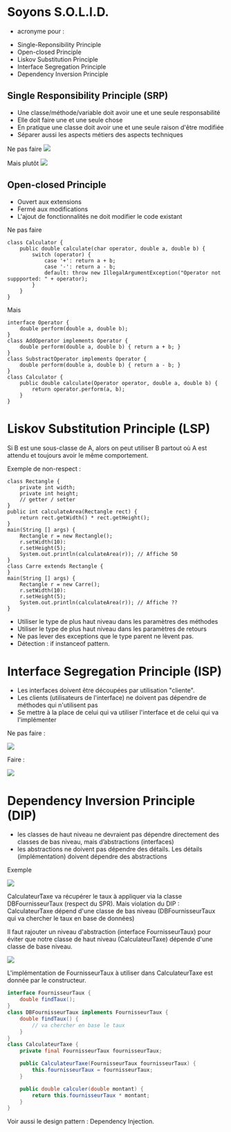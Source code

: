 # Soyons S.O.L.I.D.

* acronyme pour :
- Single-Reponsibility Principle
- Open-closed Principle
- Liskov Substitution Principle
- Interface Segregation Principle
- Dependency Inversion Principle 

## Single Responsibility Principle (SRP)

* Une classe/méthode/variable doit avoir une et une seule responsabilité
* Elle doit faire une et une seule chose
* En pratique une classe doit avoir une et une seule raison d'être modifiée
* Séparer aussi les aspects métiers des aspects techniques

Ne pas faire
![](http://www.plantuml.com/plantuml/svg/LOzB2a8n34NdNKM7YhY71tw63dG5fRsy5-Yd9Eb0nBrRuaGdRSu9bqiMqS0wIdOn1n5_qP4eLFKlvu-rbVbIbSZKbLeLamhxHm6tqqpZCVeKqdA2iVE7RuYnsqz8a3zUKS7WAyKDTyZ86bH-DsVgkHMOaa12V9kjXeou1Lx1rcIgXoTuJc-teAPvomS0)

Mais plutôt
![](http://www.plantuml.com/plantuml/svg/RPBFQiCm38VlUOeS4zRs0SOeXNKTWpB6SjdL95fhy9yWouCn-kwpWnsKEbTzFqbVv1mS2IIlLTKhuLpzGdwGmb3zLzLROtLrI-3Dk1xbIDAQn0W2vENjTZ_tbrqTu8_i8JO_oAcCqEJufZvPr2BcsaVU5S83k3dFI1lGjpG3AxbvNXXobewU6DmpMwQps-tvlkJz2Suh4iIbdP1EuhkbGkC21X3m9Fihv4xNj67X_PnuebAYYArBBUO7fTjQ_JMw2B8OdPEQ8FWudff5hkNqwzmjQNHV7pkvBL1XNoQIw56EocfWHvrlbz3yW560nVFOZE_P-btptcU119qVfsSqNWFQ-9vM3V4NpdJj_yrieOpGNmLU02VQvCn6MqDHFMP6yGjO8hQEVrQkLGSmWzVg7m00)

## Open-closed Principle

* Ouvert aux extensions
* Fermé aux modifications
* L'ajout de fonctionnalités ne doit modifier le code existant

Ne pas faire 

```
class Calculator {
    public double calculate(char operator, double a, double b) {
        switch (operator) {
            case '+': return a + b;
            case '-': return a - b;
            default: throw new IllegalArgumentException("Operator not suppported: " + operator);
        }
    }
}
```

Mais
```
interface Operator {
    double perform(double a, double b);
}
class AddOperator implements Operator {
    double perform(double a, double b) { return a + b; }
}
class SubstractOperator implements Operator {
    double perform(double a, double b) { return a - b; }
}
class Calculator {
    public double calculate(Operator operator, double a, double b) {
        return operator.perform(a, b);
    }
}
```

# Liskov Substitution Principle (LSP)

Si B est une sous-classe de A, alors on peut utiliser B partout où A est attendu et toujours avoir le même comportement.

Exemple de non-respect :
```
class Rectangle {
    private int width;
    private int height;
    // getter / setter
}
public int calculateArea(Rectangle rect) {
    return rect.getWidth() * rect.getHeight();
}
main(String [] args) {
    Rectangle r = new Rectangle();
    r.setWidth(10):
    r.setHeight(5);
    System.out.println(calculateArea(r)); // Affiche 50
}
class Carre extends Rectangle {
}
main(String [] args) {
    Rectangle r = new Carre();
    r.setWidth(10):
    r.setHeight(5);
    System.out.println(calculateArea(r)); // Affiche ??
}
```

* Utiliser le type de plus haut niveau dans les paramètres des méthodes
* Utiliser le type de plus haut niveau dans les paramètres de retours
* Ne pas lever des exceptions que le type parent ne lèvent pas.
* Détection : if instanceof pattern.

# Interface Segregation Principle (ISP)

* Les interfaces doivent être découpées par utilisation "cliente".
* Les clients (utilisateurs de l'interface) ne doivent pas dépendre de méthodes qui n'utilisent pas
* Se mettre à la place de celui qui va utiliser l'interface et de celui qui va l'implémenter

Ne pas faire :

![](hhttp://www.plantuml.com/plantuml/svg/DSn12W8n38NXVK-HfU8bPk7MGuJsZHQIE3I96_7kLegxxy7ZtpnuHAgKRe6nSmNTdWrAxq9qQPtbTFxfmNRFOzbXRMcWehymnwUKAknEL-oS4YlIzH0eBFnVdSSDrbBb2m00)

Faire :

![](http://www.plantuml.com/plantuml/svg/RSun3i8m38NXFQVm2893L8ALGrZfArYodIfnM53lJYa34h2zvVlrXXPSevicyK2TE8CkPOITYZjoI75w9AB3AAox_MlTsAzzNlVoQyowI-OFQ_3npIeov8xDfQpS6fqnSTVOB8dD2eD7-pvm_5zVqh36k-aJ)

# Dependency Inversion Principle (DIP)

* les classes de haut niveau ne devraient pas dépendre directement des classes de bas niveau, mais d’abstractions (interfaces)
* les abstractions ne doivent pas dépendre des détails. Les détails (implémentation) doivent dépendre des abstractions

Exemple

![](http://www.plantuml.com/plantuml/svg/SoWkIImgAStDuKhEIImkLd1Ep4akpKaiIIqj2aciI5Mevb9Gq4u62wOMQUJcvvKavfLOAQJaboRbf6h265orKEqkJcxvfKLvcSN5O0DAAo06f6NcfO1u6iWwqAtIrRN3rC_ba9gN0dGU0000)

CalculateurTaxe va récupérer le taux à appliquer via la classe DBFournisseurTaux (respect du SPR).
Mais violation du DIP : CalculateurTaxe dépend d'une classe de bas niveau (DBFournisseurTaux qui va chercher le taux en base de données)

Il faut rajouter un niveau d'abstraction (interface FournisseurTaux) pour éviter que notre classe de haut niveau (CalculateurTaxe) dépende d'une classe de base niveau.

![](http://www.plantuml.com/plantuml/svg/bOvD2i9038NtSueiMwGNS255nHDuWJXDSJ2JAJC9LCIxIwk2pCvTNdW_NryKirfaLsv19imOWOEGtYU2bFMQd6Si1Gx8tXYLB9zn9dWuW4trR4x9ieHILcrpktZywg7Sn2IAebiOabsOsk_XdYw8KXxH4rGDxvanoB2evZTJ0tNThawx3_jnNzU6E3554Yr_BFOaWqL-0G00)

L'implémentation de FournisseurTaux à utiliser dans CalculateurTaxe est donnée par le constructeur.

```java
interface FournisseurTaux {
    double findTaux();
}
class DBFournisseurTaux implements FournisseurTaux {
    double findTaux() {
        // va chercher en base le taux
    }
}
class CalculateurTaxe {
    private final FournisseurTaux fournisseurTaux;

    public CalculateurTaxe(FournisseurTaux fournisseurTaux) {
        this.fournisseurTaux = fournisseurTaux;
    }

    public double calculer(double montant) {
        return this.fournisseurTaux * montant;
    }
}
```

Voir aussi le design pattern : Dependency Injection.


